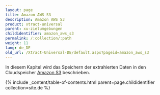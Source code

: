 ```yaml
---
layout: page
title: Amazon AWS S3
description: Amazon AWS S3
product: xtract-universal
parent: xu-zielumgebungen
childidentifier: amazon_aws_s3
permalink: /:collection/:path
weight: 11
lang: de_DE
old_url: /Xtract-Universal-DE/default.aspx?pageid=amazon_aws_s3
---
```


In diesem Kapitel wird das Speichern der extrahierten Daten in den Cloudspeicher [Amazon S3](https://aws.amazon.com/de/s3/) beschrieben.

{% include _content/table-of-contents.html parent=page.childidentifier collection=site.de %}